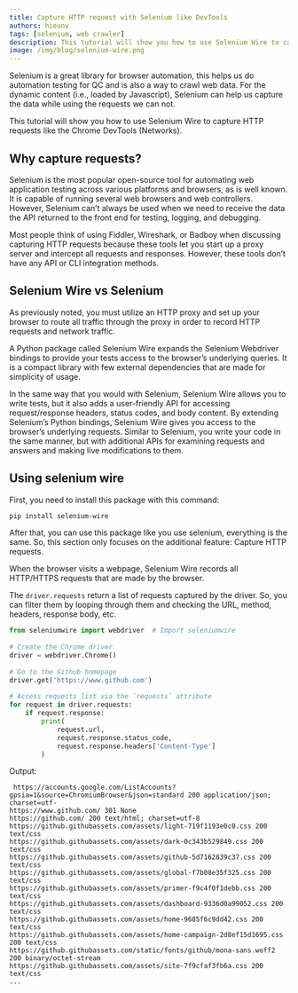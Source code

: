 ```yaml
---
title: Capture HTTP request with Selenium like DevTools
authors: hieunv
tags: [selenium, web crawler]
description: This tutorial will show you how to use Selenium Wire to capture HTTP requests like the Chrome DevTools (Networks).
image: /img/blog/selenium-wire.png
---
```


Selenium is a great library for browser automation, this helps us do automation testing for QC and is also a way to crawl web data. For the dynamic content (i.e., loaded by Javascript), Selenium can help us capture the data while using the requests we can not.

<!--truncate-->

This tutorial will show you how to use Selenium Wire to capture HTTP requests like the Chrome DevTools (Networks).

## Why capture requests?

Selenium is the most popular open-source tool for automating web application testing across various platforms and browsers, as is well known. It is capable of running several web browsers and web controllers. However, Selenium can’t always be used when we need to receive the data the API returned to the front end for testing, logging, and debugging.

Most people think of using Fiddler, Wireshark, or Badboy when discussing capturing HTTP requests because these tools let you start up a proxy server and intercept all requests and responses. However, these tools don’t have any API or CLI integration methods.

## Selenium Wire vs Selenium

As previously noted, you must utilize an HTTP proxy and set up your browser to route all traffic through the proxy in order to record HTTP requests and network traffic.

A Python package called Selenium Wire expands the Selenium Webdriver bindings to provide your tests access to the browser’s underlying queries. It is a compact library with few external dependencies that are made for simplicity of usage.

In the same way that you would with Selenium, Selenium Wire allows you to write tests, but it also adds a user-friendly API for accessing request/response headers, status codes, and body content.
By extending Selenium’s Python bindings, Selenium Wire gives you access to the browser’s underlying requests. Similar to Selenium, you write your code in the same manner, but with additional APIs for examining requests and answers and making live modifications to them.

## Using selenium wire

First, you need to install this package with this command:

```bash
pip install selenium-wire
```

After that, you can use this package like you use selenium, everything is the same. So, this section only focuses on the additional feature: Capture HTTP requests.


When the browser visits a webpage, Selenium Wire records all HTTP/HTTPS requests that are made by the browser.


The `driver.requests` return a list of requests captured by the driver. So, you can filter them by looping through them and checking the URL, method, headers, response body, etc.

```py
from seleniumwire import webdriver  # Import seleniumwire
 
# Create the Chrome driver
driver = webdriver.Chrome()
 
# Go to the Github homepage
driver.get('https://www.github.com')
 
# Access requests list via the `requests` attribute
for request in driver.requests:
    if request.response:
        print(
            request.url,
            request.response.status_code,
            request.response.headers['Content-Type']
        )
```

Output:

```
 https://accounts.google.com/ListAccounts?gpsia=1&source=ChromiumBrowser&json=standard 200 application/json; charset=utf-
https://www.github.com/ 301 None
https://github.com/ 200 text/html; charset=utf-8
https://github.githubassets.com/assets/light-719f1193e0c0.css 200 text/css
https://github.githubassets.com/assets/dark-0c343b529849.css 200 text/css
https://github.githubassets.com/assets/github-5d7162839c37.css 200 text/css
https://github.githubassets.com/assets/global-f7b08e35f325.css 200 text/css
https://github.githubassets.com/assets/primer-f9c4f0f1debb.css 200 text/css
https://github.githubassets.com/assets/dashboard-9336d0a99052.css 200 text/css
https://github.githubassets.com/assets/home-9685f6c9dd42.css 200 text/css
https://github.githubassets.com/assets/home-campaign-2d8ef15d1695.css 200 text/css
https://github.githubassets.com/static/fonts/github/mona-sans.woff2 200 binary/octet-stream
https://github.githubassets.com/assets/site-7f9cfaf3fb6a.css 200 text/css
...
```
